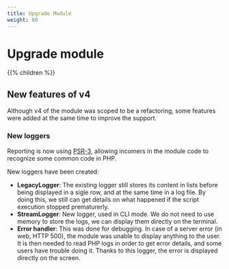 ```yaml
---
title: Upgrade Module
weight: 80
---
```


# Upgrade module

{{% children %}}

## New features of v4

Although v4 of the module was scoped to be a refactoring, some features were added at the same time to improve the support.


### New loggers

Reporting is now using [PSR-3](https://www.php-fig.org/psr/psr-3/), allowing incomers in the module code to recognize some common code in PHP.

New loggers have been created:

- **LegacyLogger**: The existing logger still stores its content in lists before being displayed in a sigle row, and at the same time in a log file. By doing this, we still can get details on what happened if the script execution stopped prematurerly.
- **StreamLogger**: New logger, used in CLI mode. We do not need to use memory to store the logs, we can display them directly on the terminal.
- **Error handler**: This was done for debugging. In case of a server error (in web, HTTP 500), the module was unable to display anything to the user. It is then needed to read PHP logs in order to get error details, and some users have trouble doing it. Thanks to this logger, the error is displayed directly on the screen.
